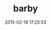 ---
layout: post
title:  "barby"
repo:   "toretore/barby"
date:   2015-02-18 17:25:53
gemurl: http://toretore.github.com/barby
---